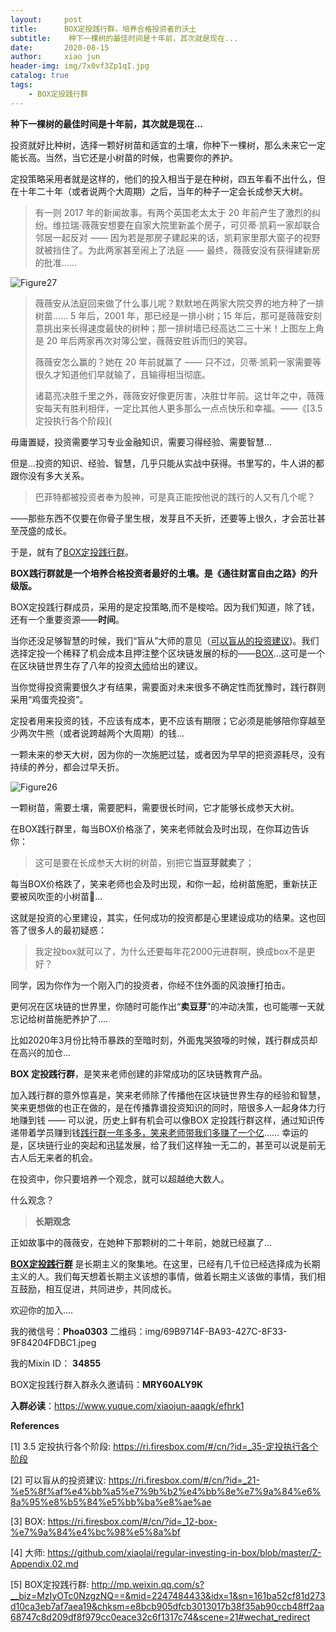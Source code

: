 ```yaml
---
layout:     post
title:      BOX定投践行群，培养合格投资者的沃土
subtitle:    种下一棵树的最佳时间是十年前，其次就是现在...
date:       2020-08-15
author:     xiao jun
header-img: img/7x0vf3Zp1qI.jpg
catalog: true
tags:
    - BOX定投践行群
---
```


 **种下一棵树的最佳时间是十年前，其次就是现在...**

投资就好比种树，选择一颗好树苗和适宜的土壤，你种下一棵树，那么未来它一定能长高。当然，当它还是小树苗的时候，也需要你的养护。

定投策略采用者就是这样的，他们的投入相当于是在种树，四五年看不出什么，但在十年二十年（或者说两个大周期）之后，当年的种子一定会长成参天大树。


> 有一则 2017 年的新闻故事。有两个英国老太太于 20 年前产生了激烈的纠纷。维拉瑞·薇薇安想要在自家大院里新盖个房子，可贝蒂·凯莉一家却联合邻居一起反对 —— 因为若是那房子建起来的话，凯莉家里那大窗子的视野就被挡住了。为此两家甚至闹上了法庭 —— 最终，薇薇安没有获得建新房的批准……

![Figure27](https://ri.firesbox.com/images/Figure27.png)

> 薇薇安从法庭回来做了什么事儿呢？默默地在两家大院交界的地方种了一排树苗…… 5 年后，2001 年，那已经是一排小树；15 年后，那可是薇薇安刻意挑出来长得速度最快的树种；那一排树墙已经高达二三十米！上图左上角是 20 年后两家再次对簿公堂，薇薇安胜诉而归的笑容。
>
> 薇薇安怎么赢的？她在 20 年前就赢了 —— 只不过，贝蒂·凯莉一家需要等很久才知道他们早就输了，且输得相当彻底。
>
> 诸葛亮决胜千里之外，薇薇安好像更厉害，决胜廿年前。这廿年之中，薇薇安每天有胜利相伴，一定比其他人更多那么一点点快乐和幸福。——《[3.5 定投执行各个阶段](
>


毋庸置疑，投资需要学习专业金融知识，需要习得经验、需要智慧...

但是...投资的知识、经验、智慧，几乎只能从实战中获得。书里写的，牛人讲的都跟你没有多大关系。

> 巴菲特都被投资者奉为股神，可是真正能按他说的践行的人又有几个呢？

——那些东西不仅要在你骨子里生根，发芽且不夭折，还要等上很久，才会茁壮甚至茂盛的成长。

于是，就有了[BOX定投践行群](https://mp.weixin.qq.com/s/x4-NxE1wzzqkcW-go23J0w )。

**BOX践行群就是一个培养合格投资者最好的土壤。是《通往财富自由之路》的升级版。**

BOX定投践行群成员，采用的是定投策略,而不是梭哈。因为我们知道，除了钱，还有一个重要资源——**时间**。

当你还没足够智慧的时候，我们“盲从”大师的意见（[可以盲从的投资建议](https://ri.firesbox.com/#/cn/?id=_21-%e5%8f%af%e4%bb%a5%e7%9b%b2%e4%bb%8e%e7%9a%84%e6%8a%95%e8%b5%84%e5%bb%ba%e8%ae%ae))。我们选择定投一个稀释了机会成本且押注整个区块链发展的标的——[BOX](https://ri.firesbox.com/#/cn/?id=_12-box-%e7%9a%84%e4%bc%98%e5%8a%bf)...这可是一个在区块链世界生存了八年的投资[大师](https://github.com/xiaolai/regular-investing-in-box/blob/master/Z-Appendix.02.md)给出的建议。

当你觉得投资需要很久才有结果，需要面对未来很多不确定性而犹豫时，践行群则采用“鸡蛋壳投资”。

定投者用来投资的钱，不应该有成本，更不应该有期限；它必须是能够陪你穿越至少两次牛熊（或者说跨越两个大周期）的钱...

一颗未来的参天大树，因为你的一次施肥过猛，或者因为早早的把资源耗尽，没有持续的养分，都会过早夭折。

![Figure26](https://ri.firesbox.com/images/Figure26.png)



一颗树苗，需要土壤，需要肥料，需要很长时间，它才能够长成参天大树。

在BOX践行群里，每当BOX价格涨了，笑来老师就会及时出现，在你耳边告诉你：

> 这可是要在长成参天大树的树苗，别把它**当豆芽就卖**了；

每当BOX价格跌了，笑来老师也会及时出现，和你一起，给树苗施肥，重新扶正要被风吹歪的小树苗🌱...

这就是投资的心里建设，其实，任何成功的投资都是心里建设成功的结果。这也回答了很多人的最初疑惑：

> 我定投box就可以了，为什么还要每年花2000元进群啊，换成box不是更好？

同学，因为你作为一个刚入门的投资者，你经不住外面的风浪捶打拍击。

更何况在区块链的世界里，你随时可能作出“**卖豆芽**”的冲动决策，也可能哪一天就忘记给树苗施肥养护了....

比如2020年3月份比特币暴跌的至暗时刻，外面鬼哭狼嚎的时候，践行群成员却在高兴的加仓...

**BOX 定投践行群**，是笑来老师创建的非常成功的区块链教育产品。

加入践行群的意外惊喜是，笑来老师除了传播他在区块链世界生存的经验和智慧，笑来更想做的也正在做的，是在传播靠谱投资知识的同时，陪很多人一起身体力行地赚到钱 —— 可以说，历史上鲜有机会可以像BOX 定投践行群这样，通过知识传递带着学员赚到钱[践行群一年多多，笑来老师带我们多赚了一个亿](https://mp.weixin.qq.com/s/x4-NxE1wzzqkcW-go23J0w)…… 幸运的是，区块链行业的突起和迅猛发展，给了我们这样独一无二的，甚至可以说是前无古人后无来者的机会。

在投资中，你只要培养一个观念，就可以超越绝大数人。

什么观念？

> **长期观念**

正如故事中的薇薇安，在她种下那颗树的二十年前，她就已经赢了...

**[BOX定投践行群](http://mp.weixin.qq.com/s?__biz=MzIyOTc0NzgzNQ==&mid=2247484433&idx=1&sn=161ba52cf81d273d10ca3eb7af7aea19&chksm=e8bcb905dfcb3013017b38f35ab90ccb48ff2aa68747c8d209df8f979cc0eace32c6f1317c74&scene=21#wechat_redirect)** 是长期主义的聚集地。在这里，已经有几千位已经选择成为长期主义的人。我们每天想着长期主义该想的事情，做着长期主义该做的事情，我们相互鼓励，相互促进，共同进步，共同成长。

欢迎你的加入....


​我的微信号：**Phoa0303**
二维码：img/69B9714F-BA93-427C-8F33-9F84204FDBC1.jpeg

 我的Mixin ID： **34855**

BOX定投践行群入群永久邀请码：**MRY60ALY9K**


**入群必读**：https://www.yuque.com/xiaojun-aaqgk/efhrk1




**References**

[1] 3.5 定投执行各个阶段: https://ri.firesbox.com/#/cn/?id=_35-定投执行各个阶段


[2] 可以盲从的投资建议: https://ri.firesbox.com/#/cn/?id=_21-%e5%8f%af%e4%bb%a5%e7%9b%b2%e4%bb%8e%e7%9a%84%e6%8a%95%e8%b5%84%e5%bb%ba%e8%ae%ae


[3] BOX: https://ri.firesbox.com/#/cn/?id=_12-box-%e7%9a%84%e4%bc%98%e5%8a%bf


[4] 大师: https://github.com/xiaolai/regular-investing-in-box/blob/master/Z-Appendix.02.md


[5] BOX定投践行群: http://mp.weixin.qq.com/s?__biz=MzIyOTc0NzgzNQ==&mid=2247484433&idx=1&sn=161ba52cf81d273d10ca3eb7af7aea19&chksm=e8bcb905dfcb3013017b38f35ab90ccb48ff2aa68747c8d209df8f979cc0eace32c6f1317c74&scene=21#wechat_redirect


